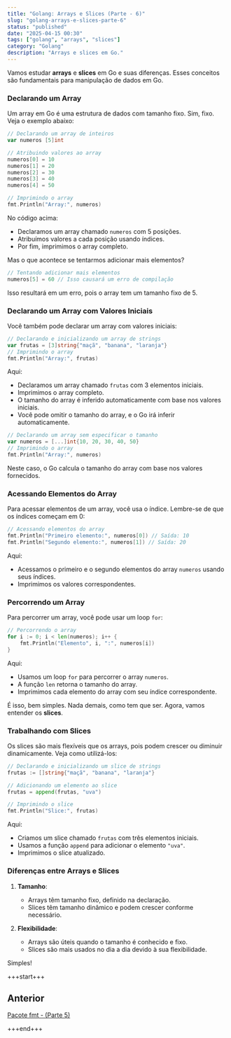 ```yaml
---
title: "Golang: Arrays e Slices (Parte - 6)"
slug: "golang-arrays-e-slices-parte-6"
status: "published"
date: "2025-04-15 00:30"
tags: ["golang", "arrays", "slices"]
category: "Golang"
description: "Arrays e slices em Go."
---
```


Vamos estudar **arrays** e **slices** em Go e suas diferenças. Esses conceitos são fundamentais para manipulação de dados em Go.

### Declarando um Array
Um array em Go é uma estrutura de dados com tamanho fixo. Sim, fixo.
Veja o exemplo abaixo:

```go
// Declarando um array de inteiros
var numeros [5]int

// Atribuindo valores ao array
numeros[0] = 10
numeros[1] = 20
numeros[2] = 30
numeros[3] = 40
numeros[4] = 50

// Imprimindo o array
fmt.Println("Array:", numeros)
```

No código acima:
- Declaramos um array chamado `numeros` com 5 posições.
- Atribuímos valores a cada posição usando índices.
- Por fim, imprimimos o array completo.

Mas o que acontece se tentarmos adicionar mais elementos?

```go
// Tentando adicionar mais elementos
numeros[5] = 60 // Isso causará um erro de compilação
```
Isso resultará em um erro, pois o array tem um tamanho fixo de 5.

### Declarando um Array com Valores Iniciais
Você também pode declarar um array com valores iniciais:

```go
// Declarando e inicializando um array de strings
var frutas = [3]string{"maçã", "banana", "laranja"}
// Imprimindo o array
fmt.Println("Array:", frutas)
```
Aqui:
- Declaramos um array chamado `frutas` com 3 elementos iniciais.
- Imprimimos o array completo.
- O tamanho do array é inferido automaticamente com base nos valores iniciais.
- Você pode omitir o tamanho do array, e o Go irá inferir automaticamente.

```go
// Declarando um array sem especificar o tamanho
var numeros = [...]int{10, 20, 30, 40, 50}
// Imprimindo o array
fmt.Println("Array:", numeros)
```

Neste caso, o Go calcula o tamanho do array com base nos valores fornecidos.

### Acessando Elementos do Array
Para acessar elementos de um array, você usa o índice. Lembre-se de que os índices começam em 0:

```go
// Acessando elementos do array
fmt.Println("Primeiro elemento:", numeros[0]) // Saída: 10
fmt.Println("Segundo elemento:", numeros[1]) // Saída: 20
```
Aqui:
- Acessamos o primeiro e o segundo elementos do array `numeros` usando seus índices.
- Imprimimos os valores correspondentes.

### Percorrendo um Array
Para percorrer um array, você pode usar um loop `for`:

```go
// Percorrendo o array
for i := 0; i < len(numeros); i++ {
    fmt.Println("Elemento", i, ":", numeros[i])
}
```
Aqui:
- Usamos um loop `for` para percorrer o array `numeros`.
- A função `len` retorna o tamanho do array.
- Imprimimos cada elemento do array com seu índice correspondente.


É isso, bem simples. Nada demais, como tem que ser. Agora, vamos entender os **slices**.


### Trabalhando com Slices
Os slices são mais flexíveis que os arrays, pois podem crescer ou diminuir dinamicamente. Veja como utilizá-los:

```go
// Declarando e inicializando um slice de strings
frutas := []string{"maçã", "banana", "laranja"}

// Adicionando um elemento ao slice
frutas = append(frutas, "uva")

// Imprimindo o slice
fmt.Println("Slice:", frutas)
```

Aqui:
- Criamos um slice chamado `frutas` com três elementos iniciais.
- Usamos a função `append` para adicionar o elemento `"uva"`.
- Imprimimos o slice atualizado.

### Diferenças entre Arrays e Slices
1. **Tamanho**:
   - Arrays têm tamanho fixo, definido na declaração.
   - Slices têm tamanho dinâmico e podem crescer conforme necessário.

2. **Flexibilidade**:
   - Arrays são úteis quando o tamanho é conhecido e fixo.
   - Slices são mais usados no dia a dia devido à sua flexibilidade.


Simples!

+++start+++

## Anterior
[Pacote fmt - (Parte 5)](5.pacote-fmt)


+++end+++